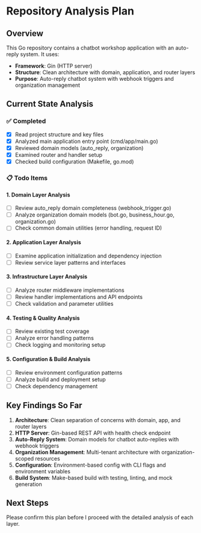 # Repository Analysis Plan

## Overview
This Go repository contains a chatbot workshop application with an auto-reply system. It uses:
- **Framework**: Gin (HTTP server)
- **Structure**: Clean architecture with domain, application, and router layers
- **Purpose**: Auto-reply chatbot system with webhook triggers and organization management

## Current State Analysis

### ✅ Completed
- [x] Read project structure and key files
- [x] Analyzed main application entry point (cmd/app/main.go)
- [x] Reviewed domain models (auto_reply, organization)
- [x] Examined router and handler setup
- [x] Checked build configuration (Makefile, go.mod)

### 📋 Todo Items

#### 1. Domain Layer Analysis
- [ ] Review auto_reply domain completeness (webhook_trigger.go)
- [ ] Analyze organization domain models (bot.go, business_hour.go, organization.go)
- [ ] Check common domain utilities (error handling, request ID)

#### 2. Application Layer Analysis
- [ ] Examine application initialization and dependency injection
- [ ] Review service layer patterns and interfaces

#### 3. Infrastructure Layer Analysis
- [ ] Analyze router middleware implementations
- [ ] Review handler implementations and API endpoints
- [ ] Check validation and parameter utilities

#### 4. Testing & Quality Analysis
- [ ] Review existing test coverage
- [ ] Analyze error handling patterns
- [ ] Check logging and monitoring setup

#### 5. Configuration & Build Analysis
- [ ] Review environment configuration patterns
- [ ] Analyze build and deployment setup
- [ ] Check dependency management

## Key Findings So Far

1. **Architecture**: Clean separation of concerns with domain, app, and router layers
2. **HTTP Server**: Gin-based REST API with health check endpoint
3. **Auto-Reply System**: Domain models for chatbot auto-replies with webhook triggers
4. **Organization Management**: Multi-tenant architecture with organization-scoped resources
5. **Configuration**: Environment-based config with CLI flags and environment variables
6. **Build System**: Make-based build with testing, linting, and mock generation

## Next Steps
Please confirm this plan before I proceed with the detailed analysis of each layer.